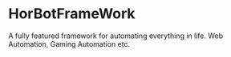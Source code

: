 # HorBotFrameWork
A fully featured framework for automating everything in life. Web Automation, Gaming Automation etc.
